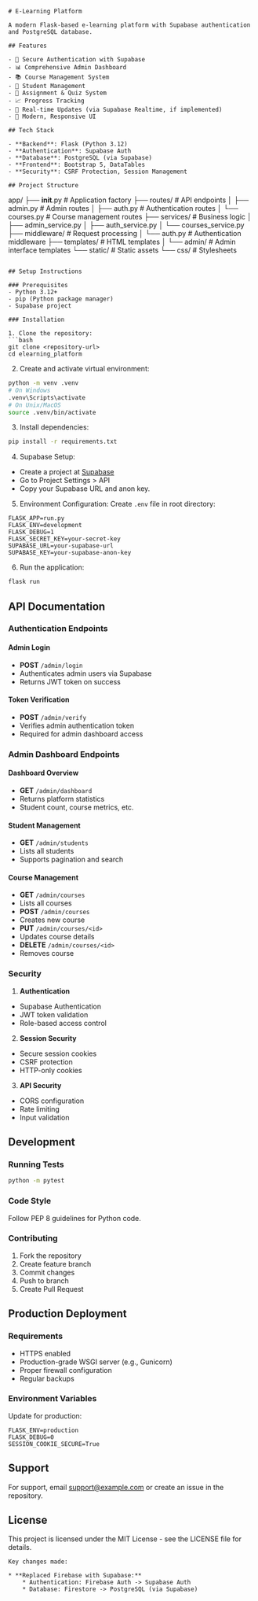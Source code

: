 ```
# E-Learning Platform

A modern Flask-based e-learning platform with Supabase authentication and PostgreSQL database.

## Features

- 🔐 Secure Authentication with Supabase
- 📊 Comprehensive Admin Dashboard
- 📚 Course Management System
- 👥 Student Management
- 📝 Assignment & Quiz System
- 📈 Progress Tracking
- 🔄 Real-time Updates (via Supabase Realtime, if implemented)
- 🎨 Modern, Responsive UI

## Tech Stack

- **Backend**: Flask (Python 3.12)
- **Authentication**: Supabase Auth
- **Database**: PostgreSQL (via Supabase)
- **Frontend**: Bootstrap 5, DataTables
- **Security**: CSRF Protection, Session Management

## Project Structure
```
app/
├── __init__.py           # Application factory
├── routes/         # API endpoints
│  ├── admin.py     # Admin routes
│  ├── auth.py     # Authentication routes
│  └── courses.py    # Course management routes
├── services/       # Business logic
│  ├── admin_service.py
│  ├── auth_service.py
│  └── courses_service.py
├── middleware/      # Request processing
│  └── auth.py     # Authentication middleware
├── templates/       # HTML templates
│  └── admin/     # Admin interface templates
└── static/       # Static assets
  └── css/      # Stylesheets
```

## Setup Instructions

### Prerequisites
- Python 3.12+
- pip (Python package manager)
- Supabase project

### Installation

1. Clone the repository:
```bash
git clone <repository-url>
cd elearning_platform
```

2. Create and activate virtual environment:
```bash
python -m venv .venv
# On Windows
.venv\Scripts\activate
# On Unix/MacOS
source .venv/bin/activate
```

3. Install dependencies:
```bash
pip install -r requirements.txt
```

4. Supabase Setup:
  - Create a project at [Supabase](https://supabase.com/)
  - Go to Project Settings > API
  - Copy your Supabase URL and anon key.

5. Environment Configuration:
  Create `.env` file in root directory:
```env
FLASK_APP=run.py
FLASK_ENV=development
FLASK_DEBUG=1
FLASK_SECRET_KEY=your-secret-key
SUPABASE_URL=your-supabase-url
SUPABASE_KEY=your-supabase-anon-key
```

6. Run the application:
```bash
flask run
```

## API Documentation

### Authentication Endpoints

#### Admin Login
- **POST** `/admin/login`
 - Authenticates admin users via Supabase
 - Returns JWT token on success

#### Token Verification
- **POST** `/admin/verify`
 - Verifies admin authentication token
 - Required for admin dashboard access

### Admin Dashboard Endpoints

#### Dashboard Overview
- **GET** `/admin/dashboard`
 - Returns platform statistics
 - Student count, course metrics, etc.

#### Student Management
- **GET** `/admin/students`
 - Lists all students
 - Supports pagination and search

#### Course Management
- **GET** `/admin/courses`
 - Lists all courses
- **POST** `/admin/courses`
 - Creates new course
- **PUT** `/admin/courses/<id>`
 - Updates course details
- **DELETE** `/admin/courses/<id>`
 - Removes course

### Security

1. **Authentication**
  - Supabase Authentication
  - JWT token validation
  - Role-based access control

2. **Session Security**
  - Secure session cookies
  - CSRF protection
  - HTTP-only cookies

3. **API Security**
  - CORS configuration
  - Rate limiting
  - Input validation

## Development

### Running Tests
```bash
python -m pytest
```

### Code Style
Follow PEP 8 guidelines for Python code.

### Contributing
1. Fork the repository
2. Create feature branch
3. Commit changes
4. Push to branch
5. Create Pull Request

## Production Deployment

### Requirements
- HTTPS enabled
- Production-grade WSGI server (e.g., Gunicorn)
- Proper firewall configuration
- Regular backups

### Environment Variables
Update for production:
```env
FLASK_ENV=production
FLASK_DEBUG=0
SESSION_COOKIE_SECURE=True
```

## Support

For support, email support@example.com or create an issue in the repository.

## License

This project is licensed under the MIT License - see the LICENSE file for details.
```
Key changes made:

* **Replaced Firebase with Supabase:**
    * Authentication: Firebase Auth -> Supabase Auth
    * Database: Firestore -> PostgreSQL (via Supabase)